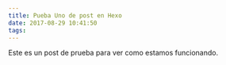 ```yaml
---
title: Pueba Uno de post en Hexo
date: 2017-08-29 10:41:50
tags:
---
```

Este es un post de prueba para ver como estamos funcionando.
